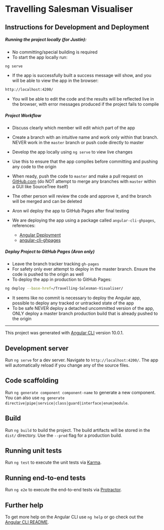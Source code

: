 # Travelling Salesman Visualiser

## Instructions for Development and Deployment

##### Running the project locally (for Justin):
+ No committing/special building is required
+ To start the app locally run: 
``` bash 
ng serve
```
+ If the app is successfully built a success message will show, and you will be able to view the app in the browser:
``` html
http://localhost:4200/
```
+ You will be able to edit the code and the results will be reflected live in the browser, with error messages produced if the project fails to compile

##### Project Workflow

+ Discuss clearly which member will edit which part of the app
+ Create a branch with an intuitive name and work only within that branch. NEVER work in the `master` branch or push code directly to master
+ Develop the app locally using `ng serve` to view live changes
+ Use this to ensure that the app compiles before committing and pushing any code to the origin
+ When ready, push the code to `master` and make a pull request on [GitHub.com](https://github.com/) (do NOT attempt to merge any branches with `master` within a GUI like SourceTree itself)
+ The other person will review the code and approve it, and the branch will be merged and can be deleted
+ Aron wil deploy the app to GitHub Pages after final testing
 

+ We are deploying the app using a package called `angular-cli-ghpages`, references:
    + [Angular Deployment](https://angular.io/guide/deployment)
    + [angular-cli-ghpages](https://github.com/angular-schule/angular-cli-ghpages)
 
##### Deploy Project to GitHub Pages (Aron only)

+ Leave the branch tracker tracking `gh-pages`
+ For safety only ever attempt to deploy in the master branch. Ensure the code is pushed to the origin as well
+ To deploy the app in production to GitHub Pages:
``` bash
ng deploy --base-href=/Travelling-Salesman-Visualiser/
```
+ It seems like no commit is necessary to deploy the Angular app, possible to deploy any tracked or untracked state of the app
+ To be safe NEVER deploy a detached uncommitted version of the app, ONLY deploy a master branch production build that is already pushed to the origin

---

This project was generated with [Angular CLI](https://github.com/angular/angular-cli) version 10.0.1.

## Development server

Run `ng serve` for a dev server. Navigate to `http://localhost:4200/`. The app will automatically reload if you change any of the source files.

## Code scaffolding

Run `ng generate component component-name` to generate a new component. You can also use `ng generate directive|pipe|service|class|guard|interface|enum|module`.

## Build

Run `ng build` to build the project. The build artifacts will be stored in the `dist/` directory. Use the `--prod` flag for a production build.

## Running unit tests

Run `ng test` to execute the unit tests via [Karma](https://karma-runner.github.io).

## Running end-to-end tests

Run `ng e2e` to execute the end-to-end tests via [Protractor](http://www.protractortest.org/).

## Further help

To get more help on the Angular CLI use `ng help` or go check out the [Angular CLI README](https://github.com/angular/angular-cli/blob/master/README.md).
